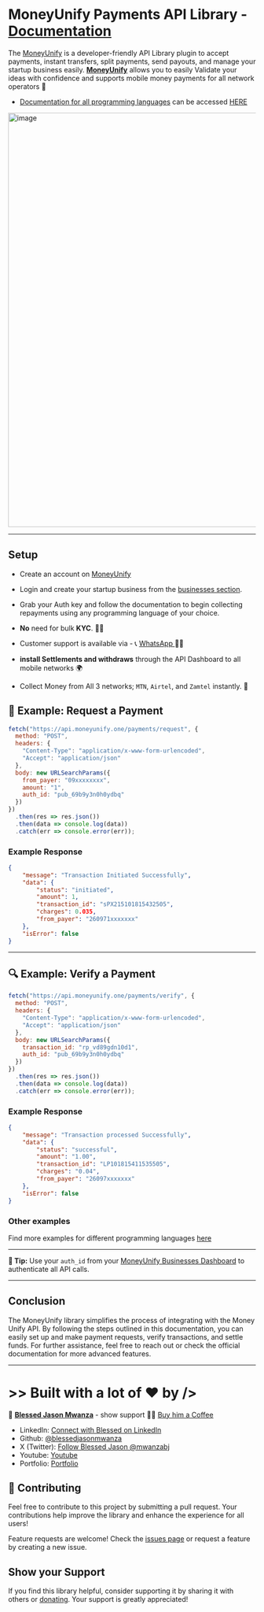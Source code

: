 # MoneyUnify Payments API Library - [Documentation](https://owk7kqf8sn.apidog.io/)

The [MoneyUnify](https://moneyunify.one) is a developer-friendly API Library plugin to accept payments, instant transfers, split payments, send payouts, and manage your startup business easily. [**MoneyUnify**](https://moneyunify.one) allows you to easily Validate your ideas with confidence and supports mobile money payments for all network operators 🚀

- [Documentation for all programming languages](https://owk7kqf8sn.apidog.io/) can be accessed [HERE](https://owk7kqf8sn.apidog.io/)

<img width="1466" height="842" alt="image" src="https://github.com/user-attachments/assets/36e77ac5-0384-47cc-b329-cfc07512d8de" />


---


## Setup

- Create an account on [MoneyUnify](https://moneyUnify.one)
- Login and create your startup business from the [businesses section](https://moneyunify.one/businesses).
- Grab your Auth key and follow the documentation to begin collecting repayments using any programming language of your choice.
    
- **No** need for bulk **KYC**. 🚫📝
    
- Customer support is available via - 📞 [WhatsApp ](https://wa.me/+260971943638) 🤙🏾
    
- **install Settlements and withdraws** through the API Dashboard to all mobile networks 🌍
    
- Collect Money from All 3 networks; `MTN`, `Airtel`, and `Zamtel` instantly. 🚀
    


## 💸 Example: Request a Payment

```js
fetch("https://api.moneyunify.one/payments/request", {
  method: "POST",
  headers: {
    "Content-Type": "application/x-www-form-urlencoded",
    "Accept": "application/json"
  },
  body: new URLSearchParams({
    from_payer: "09xxxxxxxx",
    amount: "1",
    auth_id: "pub_69b9y3n0h0ydbq"
  })
})
  .then(res => res.json())
  .then(data => console.log(data))
  .catch(err => console.error(err));
````

### Example Response

```json
{
    "message": "Transaction Initiated Successfully",
    "data": {
        "status": "initiated",
        "amount": 1,
        "transaction_id": "sPX215101815432505",
        "charges": 0.035,
        "from_payer": "260971xxxxxxx"
    },
    "isError": false
}
```

---

## 🔍 Example: Verify a Payment

```js
fetch("https://api.moneyunify.one/payments/verify", {
  method: "POST",
  headers: {
    "Content-Type": "application/x-www-form-urlencoded",
    "Accept": "application/json"
  },
  body: new URLSearchParams({
    transaction_id: "rp_vd89gdn10d1",
    auth_id: "pub_69b9y3n0h0ydbq"
  })
})
  .then(res => res.json())
  .then(data => console.log(data))
  .catch(err => console.error(err));
```

### Example Response

```json
{
    "message": "Transaction processed Successfully",
    "data": {
        "status": "successful",
        "amount": "1.00",
        "transaction_id": "LP101815411535505",
        "charges": "0.04",
        "from_payer": "26097xxxxxxx"
    },
    "isError": false
}
```

### Other examples
Find more examples for different programming languages [here](https://owk7kqf8sn.apidog.io/)

---

**📘 Tip:**
Use your `auth_id` from your [MoneyUnify Businesses Dashboard](https://moneyunify.one/businesses) to authenticate all API calls.


---

## Conclusion

The MoneyUnify library simplifies the process of integrating with the Money Unify API. By following the steps outlined in this documentation, you can easily set up and make payment requests, verify transactions, and settle funds. For further assistance, feel free to reach out or check the official documentation for more advanced features.

---

# >> Built with a lot of ❤ by />

👤 [**Blessed Jason Mwanza**](https://blessedjasonmwanza.github.io) - show support 💖🙌 [Buy him a Coffee](https://www.buymeacoffee.com/mwanzabj)

- LinkedIn: [Connect with Blessed on LinkedIn](https://www.linkedin.com/in/blessedjasonmwanza)
- Github: [@blessedjasonmwanza](https://github.com/blessedjasonmwanza)
- X (Twitter): [Follow Blessed Jason @mwanzabj](https://x.com/mwanzabj)
- Youtube: [Youtube](https://www.youtube.com/@blessedjasonmwanza)
- Portfolio: [Portfolio](https://blessedjasonmwanza.github.io)

## 🤝 Contributing

Feel free to contribute to this project by submitting a pull request. Your contributions help improve the library and enhance the experience for all users!

Feature requests are welcome! Check the [issues page](https://github.com/blessedjasonmwanza/MoneyUnify/issues) or request a feature by creating a new issue.

## Show your Support

If you find this library helpful, consider supporting it by sharing it with others or [donating](https://www.buymeacoffee.com/mwanzabj). Your support is greatly appreciated!
